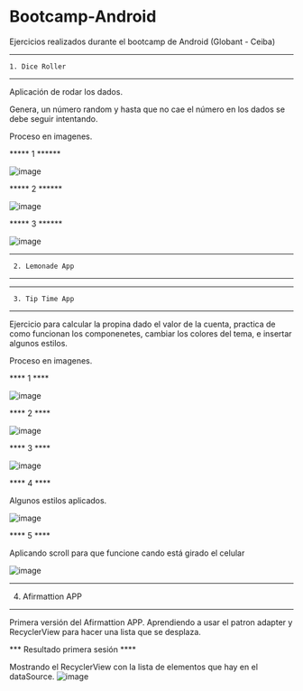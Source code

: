 # Bootcamp-Android
Ejercicios realizados durante el bootcamp de Android (Globant - Ceiba)
************************

    1. Dice Roller

***********************

Aplicación de rodar los dados. 

Genera, un número random y hasta que no cae el número en los dados se debe seguir intentando. 

Proceso en imagenes. 

***** 1 ******

![image](https://user-images.githubusercontent.com/84479574/167989651-3e9e26b1-451c-4ce2-aacf-d3b51b1327fd.png)

***** 2 ******

![image](https://user-images.githubusercontent.com/84479574/167989426-c88b9e12-fd98-416b-b8ac-9878ec8ad2f1.png)

***** 3 ******

![image](https://user-images.githubusercontent.com/84479574/167989559-320cf3f3-256b-4c81-a82d-b0899761c1e7.png)




************************

     2. Lemonade App

***********************





************************

     3. Tip Time App

***********************

Ejercicio para calcular la propina dado el valor de la cuenta,
practica de como funcionan los componenetes, cambiar los colores del tema, e insertar algunos estilos. 

Proceso en imagenes. 

**** 1  ****

![image](https://user-images.githubusercontent.com/84479574/167985306-cdc230d9-1494-4b62-8be3-81d3ecdf9507.png)

**** 2  ****

![image](https://user-images.githubusercontent.com/84479574/167985407-8e09dc27-b5ed-4326-8481-4a0a8ea369ae.png)

**** 3  ****

![image](https://user-images.githubusercontent.com/84479574/167985443-a51e402e-b2a2-43cd-bf5f-ffbf9f65406c.png)

**** 4  ****

Algunos estilos aplicados.

![image](https://user-images.githubusercontent.com/84479574/167985483-881dd459-49fd-4dec-8c5d-1c1d36627105.png)

**** 5  ****

Aplicando scroll para que funcione cando está girado el celular

![image](https://user-images.githubusercontent.com/84479574/167985536-e8a4f38a-6733-40b0-99c4-204dc35c4af6.png)

************************

   4. Afirmattion APP

***********************

Primera versión del Afirmattion APP. 
Aprendiendo a usar el patron adapter y RecyclerView para hacer una lista que se desplaza. 

*** Resultado primera sesión ****

Mostrando el RecyclerView con la lista de elementos que hay en el dataSource. 
![image](https://user-images.githubusercontent.com/84479574/168204868-27526a82-0a79-42ee-acd8-92040177e690.png)


